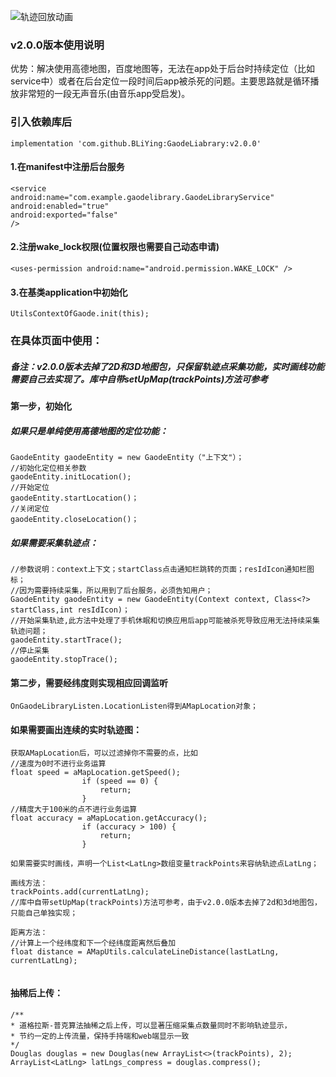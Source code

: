 ![轨迹回放动画](https://github.com/BLiYing/GaodeLiabrary/blob/master/GIF.gif)
### v2.0.0版本使用说明

优势：解决使用高德地图，百度地图等，无法在app处于后台时持续定位（比如service中）或者在后台定位一段时间后app被杀死的问题。主要思路就是循环播放非常短的一段无声音乐(由音乐app受启发)。

### 引入依赖库后
```
implementation 'com.github.BLiYing:GaodeLiabrary:v2.0.0'
```

#### 1.在manifest中注册后台服务

```
<service
android:name="com.example.gaodelibrary.GaodeLibraryService"
android:enabled="true"
android:exported="false"
/>
```
#### 2.注册wake_lock权限(位置权限也需要自己动态申请)

```
<uses-permission android:name="android.permission.WAKE_LOCK" />
```
#### 3.在基类application中初始化

```
UtilsContextOfGaode.init(this);
```
### 在具体页面中使用：

##### 备注：v2.0.0版本去掉了2D和3D地图包，只保留轨迹点采集功能，实时画线功能需要自己去实现了。库中自带setUpMap(trackPoints)方法可参考

#### 第一步，初始化

##### 如果只是单纯使用高德地图的定位功能：

```
GaodeEntity gaodeEntity = new GaodeEntity（"上下文"）；
//初始化定位相关参数
gaodeEntity.initLocation();
//开始定位
gaodeEntity.startLocation()；
//关闭定位
gaodeEntity.closeLocation()；

```

##### 如果需要采集轨迹点：

```
//参数说明：context上下文；startClass点击通知栏跳转的页面；resIdIcon通知栏图标；
//因为需要持续采集，所以用到了后台服务，必须告知用户；
GaodeEntity gaodeEntity = new GaodeEntity(Context context, Class<?> startClass,int resIdIcon)；
//开始采集轨迹,此方法中处理了手机休眠和切换应用后app可能被杀死导致应用无法持续采集轨迹问题；
gaodeEntity.startTrace();
//停止采集
gaodeEntity.stopTrace();
```

#### 第二步，需要经纬度则实现相应回调监听

```
OnGaodeLibraryListen.LocationListen得到AMapLocation对象；

```
#### 如果需要画出连续的实时轨迹图：

```
获取AMapLocation后，可以过滤掉你不需要的点，比如
//速度为0时不进行业务运算
float speed = aMapLocation.getSpeed();
                if (speed == 0) {
                    return;
                }
//精度大于100米的点不进行业务运算
float accuracy = aMapLocation.getAccuracy();
                if (accuracy > 100) {
                    return;
                }
                
如果需要实时画线，声明一个List<LatLng>数组变量trackPoints来容纳轨迹点LatLng；

画线方法：
trackPoints.add(currentLatLng);
//库中自带setUpMap(trackPoints)方法可参考，由于v2.0.0版本去掉了2d和3d地图包，只能自己单独实现；

距离方法：
//计算上一个经纬度和下一个经纬度距离然后叠加
float distance = AMapUtils.calculateLineDistance(lastLatLng, currentLatLng);


```

#### 抽稀后上传：

```
/**
* 道格拉斯-普克算法抽稀之后上传，可以显著压缩采集点数量同时不影响轨迹显示，
* 节约一定的上传流量，保持手持端和web端显示一致
*/
Douglas douglas = new Douglas(new ArrayList<>(trackPoints), 2);
ArrayList<LatLng> latLngs_compress = douglas.compress();
```
